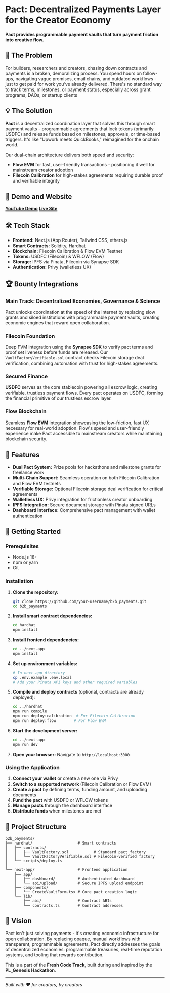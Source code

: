 # Pact: Decentralized Payments Layer for the Creator Economy

**Pact provides programmable payment vaults that turn payment friction into creative flow.**

## 🎯 The Problem

For builders, researchers and creators, chasing down contracts and payments is a broken, demoralizing process. You spend hours on follow-ups, navigating vague promises, email chains, and outdated workflows - just to get paid for work you’ve already delivered. There's no standard way to track terms, milestones, or payment status, especially across grant programs, DAOs, or startup clients

## 💡 The Solution

**Pact** is a decentralized coordination layer that solves this through smart payment vaults - programmable agreements that lock tokens (primarily USDFC) and release funds based on milestones, approvals, or time-based triggers. It's like "Upwork meets QuickBooks," reimagined for the onchain world.

Our dual-chain architecture delivers both speed and security:
- **Flow EVM** for fast, user-friendly transactions - positioning it well for mainstream creator adoption
- **Filecoin Calibration** for high-stakes agreements requiring durable proof and verifiable integrity

## 🚀 Demo and Website

**[YouTube Demo](https://www.youtube.com/watch?v=yg_1n4yHOx4)**
**[Live Site](https://www.makeapact.xyz/)**

## 🛠️ Tech Stack

- **Frontend:** Next.js (App Router), Tailwind CSS, ethers.js
- **Smart Contracts:** Solidity, Hardhat
- **Blockchain:** Filecoin Calibration & Flow EVM Testnet
- **Tokens:** USDFC (Filecoin) & WFLOW (Flow)
- **Storage:** IPFS via Pinata, Filecoin via Synapse SDK
- **Authentication:** Privy (walletless UX)

## 🏆 Bounty Integrations

### Main Track: Decentralized Economies, Governance & Science
Pact unlocks coordination at the speed of the internet by replacing slow grants and siloed institutions with programmable payment vaults, creating economic engines that reward open collaboration.

### Filecoin Foundation
Deep FVM integration using the **Synapse SDK** to verify pact terms and proof set liveness before funds are released. Our `VaultFactoryVerifiable.sol` contract checks Filecoin storage deal verification, combining automation with trust for high-stakes agreements.

### Secured Finance
**USDFC** serves as the core stablecoin powering all escrow logic, creating verifiable, trustless payment flows. Every pact operates on USDFC, forming the financial primitive of our trustless escrow layer.

### Flow Blockchain
Seamless **Flow EVM** integration showcasing the low-friction, fast UX necessary for real-world adoption. Flow's speed and user-friendly experience make Pact accessible to mainstream creators while maintaining blockchain security.

## 🔧 Features

- **Dual Pact System:** Prize pools for hackathons and milestone grants for freelance work
- **Multi-Chain Support:** Seamless operation on both Filecoin Calibration and Flow EVM testnets
- **Verifiable Storage:** Optional Filecoin storage deal verification for critical agreements
- **Walletless UX:** Privy integration for frictionless creator onboarding
- **IPFS Integration:** Secure document storage with Pinata signed URLs
- **Dashboard Interface:** Comprehensive pact management with wallet authentication

## 🚀 Getting Started

### Prerequisites
- Node.js 18+ 
- npm or yarn
- Git

### Installation

1. **Clone the repository:**
   ```bash
   git clone https://github.com/your-username/b2b_payments.git
   cd b2b_payments
   ```

2. **Install smart contract dependencies:**
   ```bash
   cd hardhat
   npm install
   ```

3. **Install frontend dependencies:**
   ```bash
   cd ../next-app
   npm install
   ```

4. **Set up environment variables:**
   ```bash
   # In next-app directory
   cp .env.example .env.local
   # Add your Pinata API keys and other required variables
   ```

5. **Compile and deploy contracts** (optional, contracts are already deployed):
   ```bash
   cd ../hardhat
   npm run compile
   npm run deploy:calibration  # For Filecoin Calibration
   npm run deploy:flow        # For Flow EVM
   ```

6. **Start the development server:**
   ```bash
   cd ../next-app
   npm run dev
   ```

7. **Open your browser:**
   Navigate to `http://localhost:3000`

### Using the Application

1. **Connect your wallet** or create a new one via Privy
2. **Switch to a supported network** (Filecoin Calibration or Flow EVM)
3. **Create a pact** by defining terms, funding amount, and uploading documents
4. **Fund the pact** with USDFC or WFLOW tokens
5. **Manage pacts** through the dashboard interface
6. **Distribute funds** when milestones are met

## 📁 Project Structure

```text
b2b_payments/
├── hardhat/                    # Smart contracts
│   ├── contracts/
│   │   ├── VaultFactory.sol           # Standard pact factory
│   │   └── VaultFactoryVerifiable.sol # Filecoin-verified factory
│   └── scripts/deploy.ts
│
└── next-app/                   # Frontend application
    ├── app/
    │   ├── dashboard/          # Authenticated dashboard
    │   └── api/upload/         # Secure IPFS upload endpoint
    ├── components/
    │   └── CreateVaultForm.tsx # Core pact creation logic
    └── lib/
        ├── abi/                # Contract ABIs
        └── contracts.ts        # Contract addresses
```

## 🎯 Vision

Pact isn't just solving payments - it's creating economic infrastructure for open collaboration. By replacing opaque, manual workflows with transparent, programmable agreements, Pact directly addresses the goals of decentralized economies: programmable treasuries, real-time reputation systems, and tooling that rewards contribution.

This is a part of the **Fresh Code Track**, built during and inspired by the **PL_Genesis Hackathon**.

---

*Built with ❤️ for creators, by creators*